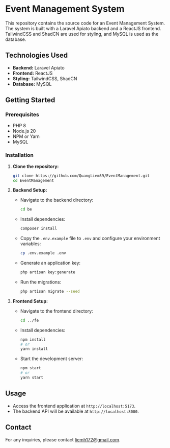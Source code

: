 # Event Management System

This repository contains the source code for an Event Management System. The system is built with a Laravel Apiato backend and a ReactJS frontend. TailwindCSS and ShadCN are used for styling, and MySQL is used as the database.

## Technologies Used

- **Backend:** Laravel Apiato
- **Frontend:** ReactJS
- **Styling:** TailwindCSS, ShadCN
- **Database:** MySQL

## Getting Started

### Prerequisites

- PHP 8
- Node.js 20
- NPM or Yarn
- MySQL

### Installation

1. **Clone the repository:**

   ```bash
   git clone https://github.com/QuangLiem59/EventManagement.git
   cd EventManagement
   ```

2. **Backend Setup:**

   - Navigate to the backend directory:

     ```bash
     cd be
     ```

   - Install dependencies:

     ```bash
     composer install
     ```

   - Copy the `.env.example` file to `.env` and configure your environment variables:

     ```bash
     cp .env.example .env
     ```

   - Generate an application key:

     ```bash
     php artisan key:generate
     ```

   - Run the migrations:

     ```bash
     php artisan migrate --seed
     ```

3. **Frontend Setup:**

   - Navigate to the frontend directory:

     ```bash
     cd ../fe
     ```

   - Install dependencies:

     ```bash
     npm install
     # or
     yarn install
     ```

   - Start the development server:

     ```bash
     npm start
     # or
     yarn start
     ```

## Usage

- Access the frontend application at `http://localhost:5173`.
- The backend API will be available at `http://localhost:8000`.

## Contact

For any inquiries, please contact [liemh172@gmail.com](mailto:liemh172@gmail.com).
